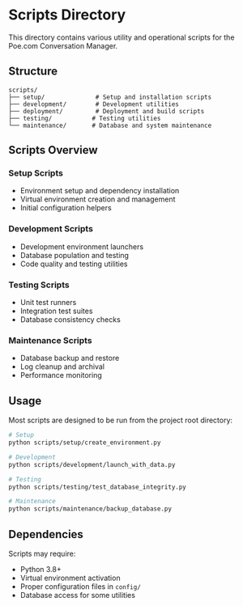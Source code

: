 # Scripts Directory

This directory contains various utility and operational scripts for the Poe.com Conversation Manager.

## Structure

```
scripts/
├── setup/              # Setup and installation scripts
├── development/        # Development utilities
├── deployment/         # Deployment and build scripts
├── testing/           # Testing utilities
└── maintenance/       # Database and system maintenance
```

## Scripts Overview

### Setup Scripts
- Environment setup and dependency installation
- Virtual environment creation and management
- Initial configuration helpers

### Development Scripts  
- Development environment launchers
- Database population and testing
- Code quality and testing utilities

### Testing Scripts
- Unit test runners
- Integration test suites
- Database consistency checks

### Maintenance Scripts
- Database backup and restore
- Log cleanup and archival
- Performance monitoring

## Usage

Most scripts are designed to be run from the project root directory:

```bash
# Setup
python scripts/setup/create_environment.py

# Development
python scripts/development/launch_with_data.py

# Testing
python scripts/testing/test_database_integrity.py

# Maintenance
python scripts/maintenance/backup_database.py
```

## Dependencies

Scripts may require:
- Python 3.8+
- Virtual environment activation
- Proper configuration files in `config/`
- Database access for some utilities